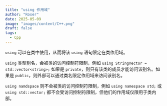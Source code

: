 ```yaml
---
title: "using 作用域"
author: "Roser"
date: 2025-05-09
image: "images/content/C++.png"
draft: false
tags:
  - Cpp
---
```

`using` 可以在类中使用，从而将该 `using` 语句限定在类作用域。

`using` 类型别名，会被类的访问控制符限制，例如 `using StringVector = std::vector<string>;` 如果是 `private`，则只有该类的成员才能访问该别名。如果是 `public`，则外部可以通过类名限定作用域来访问该别名。

`using namdspace` 则不会被类的访问控制符限制，例如 `using namespace std;` 或 `using std::vector;` 都不会受访问控制符限制，但他们的作用域仅限用于类内部。